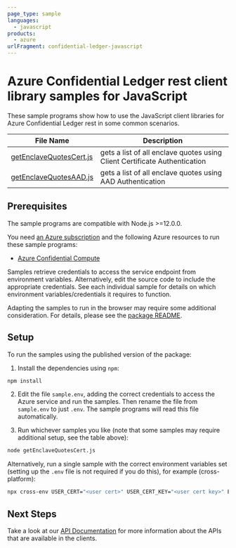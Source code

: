 ```yaml
---
page_type: sample
languages:
  - javascript
products:
  - azure
urlFragment: confidential-ledger-javascript
---
```


# Azure Confidential Ledger rest client library samples for JavaScript

These sample programs show how to use the JavaScript client libraries for Azure Confidential Ledger rest in some common scenarios.

| **File Name**                                   | **Description**                                                           |
| ----------------------------------------------- | ------------------------------------------------------------------------- |
| [getEnclaveQuotesCert.js][getenclavequotescert] | gets a list of all enclave quotes using Client Certificate Authentication |
| [getEnclaveQuotesAAD.js][getenclavequotesaad]   | gets a list of all enclave quotes using AAD Authentication                |

## Prerequisites

The sample programs are compatible with Node.js >=12.0.0.

You need [an Azure subscription][freesub] and the following Azure resources to run these sample programs:

- [Azure Confidential Compute][createinstance_azureconfidentialcompute]

Samples retrieve credentials to access the service endpoint from environment variables. Alternatively, edit the source code to include the appropriate credentials. See each individual sample for details on which environment variables/credentials it requires to function.

Adapting the samples to run in the browser may require some additional consideration. For details, please see the [package README][package].

## Setup

To run the samples using the published version of the package:

1. Install the dependencies using `npm`:

```bash
npm install
```

2. Edit the file `sample.env`, adding the correct credentials to access the Azure service and run the samples. Then rename the file from `sample.env` to just `.env`. The sample programs will read this file automatically.

3. Run whichever samples you like (note that some samples may require additional setup, see the table above):

```bash
node getEnclaveQuotesCert.js
```

Alternatively, run a single sample with the correct environment variables set (setting up the `.env` file is not required if you do this), for example (cross-platform):

```bash
npx cross-env USER_CERT="<user cert>" USER_CERT_KEY="<user cert key>" ENDPOINT="<endpoint>" LEDGER_ID="<ledger id>" node getEnclaveQuotesCert.js
```

## Next Steps

Take a look at our [API Documentation][apiref] for more information about the APIs that are available in the clients.

[getenclavequotescert]: https://github.com/Azure/azure-sdk-for-js/blob/main/sdk/confidentialledger/confidential-ledger-rest/samples/v1/javascript/getEnclaveQuotesCert.js
[getenclavequotesaad]: https://github.com/Azure/azure-sdk-for-js/blob/main/sdk/confidentialledger/confidential-ledger-rest/samples/v1/javascript/getEnclaveQuotesAAD.js
[apiref]: https://docs.microsoft.com/javascript/api/?term=confidential-ledger
[freesub]: https://azure.microsoft.com/free/
[createinstance_azureconfidentialcompute]: https://azure.microsoft.com/solutions/confidential-compute
[package]: https://github.com/Azure/azure-sdk-for-js/tree/main/sdk/confidentialledger/confidential-ledger-rest/README.md
